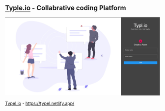 ## [Typle.io](https://typel.netlify.app/) - Collabrative coding Platform
<img src="screenshots/01.jpg">

[Typel.io](https://typel.netlify.app/) - https://typel.netlify.app/
